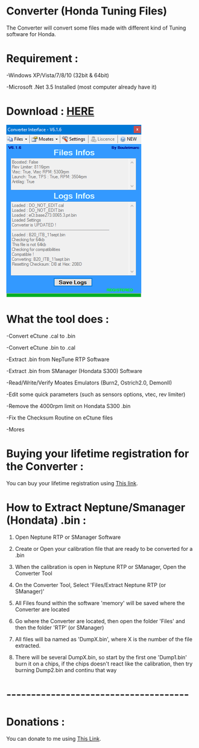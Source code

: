# Converter (Honda Tuning Files)

The Converter will convert some files made with different kind of Tuning software for Honda.

# Requirement :

-Windows XP/Vista/7/8/10 (32bit & 64bit)

-Microsoft .Net 3.5 Installed (most computer already have it)

# Download : [HERE][]

![alt tag](https://raw.githubusercontent.com/bouletmarc/Converter/master/Files/GUI.png)


# What the tool does :

-Convert eCtune .cal to .bin

-Convert eCtune .bin to .cal

-Extract .bin from NepTune RTP Software

-Extract .bin from SManager (Hondata S300) Software

-Read/Write/Verify Moates Emulators (Burn2, Ostrich2.0, DemonII)

-Edit some quick parameters (such as sensors options, vtec, rev limiter)

-Remove the 4000rpm limit on Hondata S300 .bin

-Fix the Checksum Routine on eCtune files

-Mores

# Buying your lifetime registration for the Converter :

You can buy your lifetime registration using [This link][].

# How to Extract Neptune/Smanager (Hondata) .bin :

1. Open Neptune RTP or SManager Software

2. Create or Open your calibration file that are ready to be converted for a .bin

3. When the calibration is open in Neptune RTP or SManager, Open the Converter Tool

4. On the Converter Tool, Select 'Files/Extract Neptune RTP (or SManager)'

5. All Files found within the software 'memory' will be saved where the Converter are located

6. Go where the Converter are located, then open the folder 'Files' and then the folder 'RTP' (or SManager)

7. All files will ba named as 'DumpX.bin', where X is the number of the file extracted.

8. There will be several DumpX.bin, so start by the first one 'Dump1.bin' burn it on a chips, if the chips doesn't react like the calibration, then try burning Dump2.bin and continu that way

# -------------------------------------

# Donations :

You can donate to me using [This Link][].

[This Link]: <https://www.paypal.me/bouletmarc>
[This link]: <https://bmdevs.fwscheckout.com/>
[HERE]: <https://github.com/bouletmarc/Converter/archive/master.zip>
[BUY]: <https://bmdevs.fwscheckout.com/>
